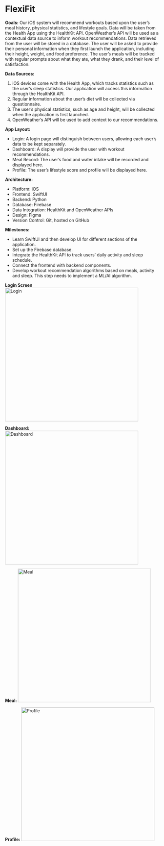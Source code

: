 # FlexiFit

**Goals:**
Our iOS system will recommend workouts based upon the user’s meal history, physical statistics, and lifestyle goals. Data will be taken from the Health App using the HealthKit API. OpenWeather’s API will be used as a contextual data source to inform workout recommendations. Data retrieved from the user will be stored in a database. The user will be asked to provide their personal information when they first launch the application, including their height, weight, and food preference. The user’s meals will be tracked with regular prompts about what they ate, what they drank, and their level of satisfaction.

**Data Sources:**
1. iOS devices come with the Health App, which tracks statistics such as the user’s sleep statistics. Our application will access this information through the HealthKit API.
2. Regular information about the user’s diet will be collected via questionnaire.
3. The user’s physical statistics, such as age and height, will be collected when the application is first launched.
4. OpenWeather’s API will be used to add context to our recommendations.

**App Layout:**
* Login: A login page will distinguish between users, allowing each user’s data to be kept separately.
* Dashboard: A display will provide the user with workout recommendations.
* Meal Record: The user’s food and water intake will be recorded and displayed here.
* Profile: The user’s lifestyle score and profile will be displayed here.

**Architecture:**
* Platform: iOS
* Frontend: SwiftUI
* Backend: Python
* Database: Firebase
* Data Integration: HealthKit and OpenWeather APIs
* Design: Figma
* Version Control: Git, hosted on GitHub

**Milestones:**
* Learn SwiftUI and then develop UI for different sections of the application.
* Set up the Firebase database.
* Integrate the HealthKit API to track users’ daily activity and sleep schedule.
* Connect the frontend with backend components.
* Develop workout recommendation algorithms based on meals, activity and sleep. This step needs to implement a ML/AI algorithm.

**Login Screen**
<img width="436" alt="Login" src="https://github.com/Vini251/FlexiFit/assets/80379653/cd861764-e36b-456e-b79d-def51a4a58d2">

**Dashboard:**
<img width="436" alt="Dashboard" src="https://github.com/Vini251/FlexiFit/assets/80379653/c845d777-1eea-4c4e-9146-8287692dda8e">

**Meal:**
<img width="436" alt="Meal" src="https://github.com/Vini251/FlexiFit/assets/80379653/c0e5bb4f-a12c-4b2e-8761-033e3cc0bccc">

**Profile:**
<img width="436" alt="Profile" src="https://github.com/Vini251/FlexiFit/assets/80379653/63fe2b00-180b-4a00-be74-0f354cfe2772">







